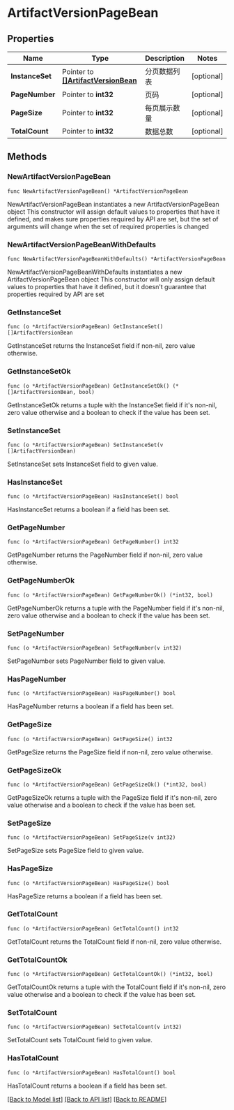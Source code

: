 # ArtifactVersionPageBean

## Properties

Name | Type | Description | Notes
------------ | ------------- | ------------- | -------------
**InstanceSet** | Pointer to [**[]ArtifactVersionBean**](ArtifactVersionBean.md) | 分页数据列表 | [optional] 
**PageNumber** | Pointer to **int32** | 页码 | [optional] 
**PageSize** | Pointer to **int32** | 每页展示数量 | [optional] 
**TotalCount** | Pointer to **int32** | 数据总数 | [optional] 

## Methods

### NewArtifactVersionPageBean

`func NewArtifactVersionPageBean() *ArtifactVersionPageBean`

NewArtifactVersionPageBean instantiates a new ArtifactVersionPageBean object
This constructor will assign default values to properties that have it defined,
and makes sure properties required by API are set, but the set of arguments
will change when the set of required properties is changed

### NewArtifactVersionPageBeanWithDefaults

`func NewArtifactVersionPageBeanWithDefaults() *ArtifactVersionPageBean`

NewArtifactVersionPageBeanWithDefaults instantiates a new ArtifactVersionPageBean object
This constructor will only assign default values to properties that have it defined,
but it doesn't guarantee that properties required by API are set

### GetInstanceSet

`func (o *ArtifactVersionPageBean) GetInstanceSet() []ArtifactVersionBean`

GetInstanceSet returns the InstanceSet field if non-nil, zero value otherwise.

### GetInstanceSetOk

`func (o *ArtifactVersionPageBean) GetInstanceSetOk() (*[]ArtifactVersionBean, bool)`

GetInstanceSetOk returns a tuple with the InstanceSet field if it's non-nil, zero value otherwise
and a boolean to check if the value has been set.

### SetInstanceSet

`func (o *ArtifactVersionPageBean) SetInstanceSet(v []ArtifactVersionBean)`

SetInstanceSet sets InstanceSet field to given value.

### HasInstanceSet

`func (o *ArtifactVersionPageBean) HasInstanceSet() bool`

HasInstanceSet returns a boolean if a field has been set.

### GetPageNumber

`func (o *ArtifactVersionPageBean) GetPageNumber() int32`

GetPageNumber returns the PageNumber field if non-nil, zero value otherwise.

### GetPageNumberOk

`func (o *ArtifactVersionPageBean) GetPageNumberOk() (*int32, bool)`

GetPageNumberOk returns a tuple with the PageNumber field if it's non-nil, zero value otherwise
and a boolean to check if the value has been set.

### SetPageNumber

`func (o *ArtifactVersionPageBean) SetPageNumber(v int32)`

SetPageNumber sets PageNumber field to given value.

### HasPageNumber

`func (o *ArtifactVersionPageBean) HasPageNumber() bool`

HasPageNumber returns a boolean if a field has been set.

### GetPageSize

`func (o *ArtifactVersionPageBean) GetPageSize() int32`

GetPageSize returns the PageSize field if non-nil, zero value otherwise.

### GetPageSizeOk

`func (o *ArtifactVersionPageBean) GetPageSizeOk() (*int32, bool)`

GetPageSizeOk returns a tuple with the PageSize field if it's non-nil, zero value otherwise
and a boolean to check if the value has been set.

### SetPageSize

`func (o *ArtifactVersionPageBean) SetPageSize(v int32)`

SetPageSize sets PageSize field to given value.

### HasPageSize

`func (o *ArtifactVersionPageBean) HasPageSize() bool`

HasPageSize returns a boolean if a field has been set.

### GetTotalCount

`func (o *ArtifactVersionPageBean) GetTotalCount() int32`

GetTotalCount returns the TotalCount field if non-nil, zero value otherwise.

### GetTotalCountOk

`func (o *ArtifactVersionPageBean) GetTotalCountOk() (*int32, bool)`

GetTotalCountOk returns a tuple with the TotalCount field if it's non-nil, zero value otherwise
and a boolean to check if the value has been set.

### SetTotalCount

`func (o *ArtifactVersionPageBean) SetTotalCount(v int32)`

SetTotalCount sets TotalCount field to given value.

### HasTotalCount

`func (o *ArtifactVersionPageBean) HasTotalCount() bool`

HasTotalCount returns a boolean if a field has been set.


[[Back to Model list]](../README.md#documentation-for-models) [[Back to API list]](../README.md#documentation-for-api-endpoints) [[Back to README]](../README.md)


